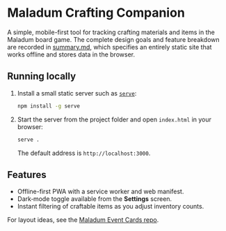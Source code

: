 # Maladum Crafting Companion

A simple, mobile-first tool for tracking crafting materials and items in the Maladum board game. The complete design goals and feature breakdown are recorded in [summary.md](summary.md), which specifies an entirely static site that works offline and stores data in the browser.

## Running locally

1. Install a small static server such as [`serve`](https://www.npmjs.com/package/serve):

   ```bash
   npm install -g serve
   ```

2. Start the server from the project folder and open `index.html` in your browser:

   ```bash
   serve .
   ```

   The default address is `http://localhost:3000`.

## Features

- Offline-first PWA with a service worker and web manifest.
- Dark‑mode toggle available from the **Settings** screen.
- Instant filtering of craftable items as you adjust inventory counts.

For layout ideas, see the [Maladum Event Cards repo](https://github.com/BarryRodick/MaladumEventCards).


